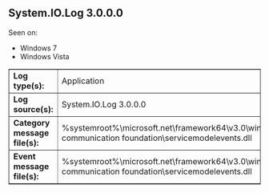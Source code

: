## System.IO.Log 3.0.0.0

Seen on:
* Windows 7
* Windows Vista

<table border="1" class="docutils">
  <tbody>
    <tr>
      <td><b>Log type(s):</b></td>
      <td>Application</td>
    </tr>
    <tr>
      <td><b>Log source(s):</b></td>
      <td>System.IO.Log 3.0.0.0</td>
    </tr>
    <tr>
      <td><b>Category message file(s):</b></td>
      <td>%systemroot%\microsoft.net\framework64\v3.0\windows communication foundation\servicemodelevents.dll</td>
    </tr>
    <tr>
      <td><b>Event message file(s):</b></td>
      <td>%systemroot%\microsoft.net\framework64\v3.0\windows communication foundation\servicemodelevents.dll</td>
    </tr>
  </tbody>
</table>

&nbsp;

